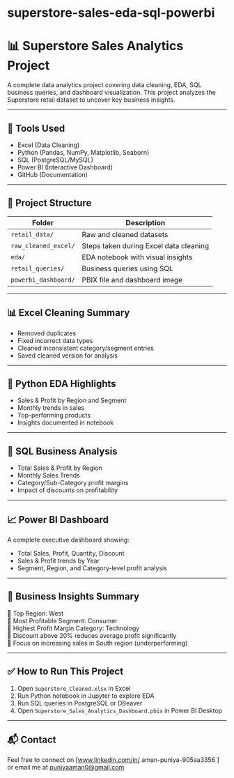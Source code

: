 # superstore-sales-eda-sql-powerbi
# 📊 Superstore Sales Analytics Project

A complete data analytics project covering data cleaning, EDA, SQL business queries, and dashboard visualization. This project analyzes the Superstore retail dataset to uncover key business insights.

---

## 🧰 Tools Used
- Excel (Data Cleaning)
- Python (Pandas, NumPy, Matplotlib, Seaborn)
- SQL (PostgreSQL/MySQL)
- Power BI (Interactive Dashboard)
- GitHub (Documentation)

---

## 📁 Project Structure

| Folder | Description |
|--------|-------------|
| `retail_data/` | Raw and cleaned datasets |
| `raw_cleaned_excel/` | Steps taken during Excel data cleaning |
| `eda/` | EDA notebook with visual insights |
| `retail_queries/` | Business queries using SQL |
| `powerbi_dashboard/` | PBIX file and dashboard image |

---

## 📊 Excel Cleaning Summary
- Removed duplicates
- Fixed incorrect data types
- Cleaned inconsistent category/segment entries
- Saved cleaned version for analysis

---

## 🐍 Python EDA Highlights
- Sales & Profit by Region and Segment
- Monthly trends in sales
- Top-performing products
- Insights documented in notebook


---

## 🧠 SQL Business Analysis
- Total Sales & Profit by Region
- Monthly Sales Trends
- Category/Sub-Category profit margins
- Impact of discounts on profitability


---

## 📈 Power BI Dashboard
A complete executive dashboard showing:

- Total Sales, Profit, Quantity, Discount
- Sales & Profit trends by Year
- Segment, Region, and Category-level profit analysis


---

## 🧾 Business Insights Summary
📌 Top Region: West  
📌 Most Profitable Segment: Consumer  
📌 Highest Profit Margin Category: Technology  
📌 Discount above 20% reduces average profit significantly  
📌 Focus on increasing sales in South region (underperforming)


---

## ✅ How to Run This Project
1. Open `Superstore_Cleaned.xlsx` in Excel
2. Run Python notebook in Jupyter to explore EDA
3. Run SQL queries in PostgreSQL or DBeaver
4. Open `Superstore_Sales_Analytics_Dashboard.pbix` in Power BI Desktop

---

## 📬 Contact
Feel free to connect on [www.linkedin.com/in/
aman-puniya-905aa3356
] or email me at puniyaaman0@gmail.com

